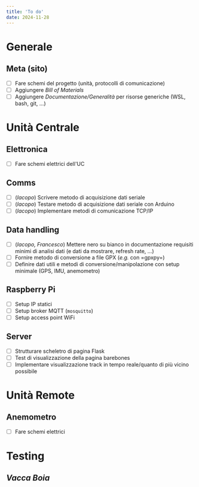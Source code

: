 ```yaml
---
title: 'To do'
date: 2024-11-28
---
```


<!--more-->
# Generale
## Meta (sito)
 - [ ] Fare schemi del progetto (unità, protocolli di comunicazione)
 - [ ] Aggiungere *Bill of Materials*
 - [ ] Aggiungere *Documentazione/Generalità* per risorse generiche
       (WSL, bash, git, ...)

# Unità Centrale
## Elettronica
 - [ ] Fare schemi elettrici dell'UC 
## Comms
 - [ ] (*Iacopo*) Scrivere metodo di acquisizione dati seriale
 - [ ] (*Iacopo*) Testare metodo di acquisizione dati seriale con Arduino
 - [ ] (*Iacopo*) Implementare metodi di comunicazione TCP/IP
	   
## Data handling
 - [ ] (*Iacopo, Francesco*) Mettere nero su bianco in documentazione
       requisiti minimi di analisi dati (e dati da mostrare, refresh
       rate, ...)
 - [ ] Fornire metodo di conversione a file GPX (*e.g.* con =gpxpy=) 
 - [ ] Definire dati utili e metodi di conversione/manipolazione con
       setup minimale (GPS, IMU, anemometro)
	   
## Raspberry Pi
 - [ ] Setup IP statici
 - [ ] Setup broker MQTT (`mosquitto`)
 - [ ] Setup access point WiFi
 
## Server
 - [ ] Strutturare scheletro di pagina Flask
 - [ ] Test di visualizzazione della pagina barebones
 - [ ] Implementare visualizzazione track in tempo reale/quanto di più
       vicino possibile

# Unità Remote
## Anemometro
 - [ ] Fare schemi elettrici 
 
# Testing
## *Vacca Boia*

